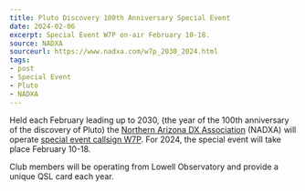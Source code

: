 ```yaml
---
title: Pluto Discovery 100th Anniversary Special Event
date: 2024-02-06
excerpt: Special Event W7P on-air February 10-18.
source: NADXA
sourceurl: https://www.nadxa.com/w7p_2030_2024.html
tags:
- post
- Special Event
- Pluto
- NADXA
---
```

Held each February leading up to 2030, (the year of the 100th anniversary of the discovery of Pluto) the [Northern Arizona DX Association](https://www.nadxa.com/) (NADXA) will operate [special event callsign W7P](https://www.nadxa.com/w7p_2030_2024.html). For 2024, the special event will take place February 10-18.

Club members will be operating from Lowell Observatory and provide a unique QSL card each year.